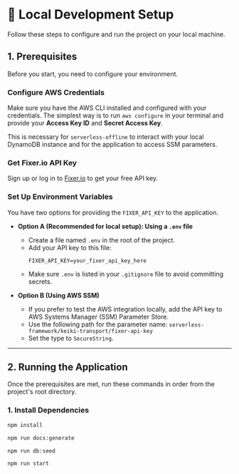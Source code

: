 # 🚀 Local Development Setup

Follow these steps to configure and run the project on your local machine.

## 1. Prerequisites

Before you start, you need to configure your environment.

### Configure AWS Credentials
Make sure you have the AWS CLI installed and configured with your credentials. The simplest way is to run `aws configure` in your terminal and provide your **Access Key ID** and **Secret Access Key**.

This is necessary for `serverless-offline` to interact with your local DynamoDB instance and for the application to access SSM parameters.

### Get Fixer.io API Key
Sign up or log in to [Fixer.io](https://fixer.io/) to get your free API key.

### Set Up Environment Variables
You have two options for providing the `FIXER_API_KEY` to the application.

* **Option A (Recommended for local setup): Using a `.env` file**
    * Create a file named `.env` in the root of the project.
    * Add your API key to this file:
        ```
        FIXER_API_KEY=your_fixer_api_key_here
        ```
    * Make sure `.env` is listed in your `.gitignore` file to avoid committing secrets.

* **Option B (Using AWS SSM)**
    * If you prefer to test the AWS integration locally, add the API key to AWS Systems Manager (SSM) Parameter Store.
    * Use the following path for the parameter name: `serverless-framework/keiki-transport/fixer-api-key`
    * Set the type to `SecureString`.

---

## 2. Running the Application

Once the prerequisites are met, run these commands in order from the project's root directory.

### 1. Install Dependencies
```bash
npm install

npm run docs:generate

npm run db:seed

npm run start
```